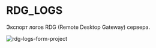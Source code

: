 # RDG_LOGS
Экспорт логов RDG (Remote Desktop Gateway) сервера. 


![rdg-logs-form-project](https://user-images.githubusercontent.com/94954174/209643964-879f21f7-0028-48f1-9c83-f706473183ae.png)
